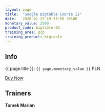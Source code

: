 ```yaml
---
layout: page
title:  "Google Bigtable Course II"
date:   2020-01-22 19:33:55 +0100
monetary_value: 2500
product_code: bigtable-02
training_area: gcp
training_product: bigtable
---
```


## Info

{{ page.title }}: <code>{{ page.monetary_value }}</code> PLN

<a href="javascript:void(0)" class="button button_block">Buy Now</a>

## Trainers

<b>Tomek Marian</b>
